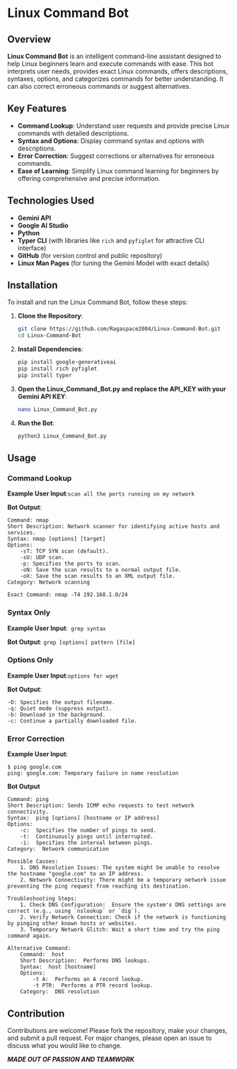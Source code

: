 # Linux Command Bot

## Overview

**Linux Command Bot** is an intelligent command-line assistant designed to help Linux beginners learn and execute commands with ease. This bot interprets user needs, provides exact Linux commands, offers descriptions, syntaxes, options, and categorizes commands for better understanding. It can also correct erroneous commands or suggest alternatives.

## Key Features

- **Command Lookup**: Understand user requests and provide precise Linux commands with detailed descriptions.
- **Syntax and Options**: Display command syntax and options with descriptions.
- **Error Correction**: Suggest corrections or alternatives for erroneous commands.
- **Ease of Learning**: Simplify Linux command learning for beginners by offering comprehensive and precise information.

## Technologies Used

- **Gemini API**
- **Google AI Studio**
- **Python** 
- **Typer CLI** (with libraries like `rich` and `pyfiglet` for attractive CLI interface)
- **GitHub** (for version control and public repository)
- **Linux Man Pages** (for tuning the Gemini Model with exact details)

## Installation

To install and run the Linux Command Bot, follow these steps:

1. **Clone the Repository**:
    ```bash
    git clone https://github.com/Ragaspace2004/Linux-Command-Bot.git
    cd Linux-Command-Bot
    ```

2. **Install Dependencies**:
    ```bash
    pip install google-generativeai
    pip install rich pyfiglet
    pip install typer
    ```
3. **Open the Linux_Command_Bot.py and replace the API_KEY with your Gemini API KEY**:
    ```bash
    nano Linux_Command_Bot.py
    ```

4. **Run the Bot**:
    ```bash
    python3 Linux_Command_Bot.py
    ```

## Usage

### Command Lookup

**Example User Input**:```scan all the ports running on my network```

**Bot Output**:
```
Command: nmap
Short Description: Network scanner for identifying active hosts and services.
Syntax: nmap [options] [target]
Options:
    -sT: TCP SYN scan (default).
    -sU: UDP scan.
    -p: Specifies the ports to scan.
    -oN: Save the scan results to a normal output file.
    -oX: Save the scan results to an XML output file.
Category: Network scanning

Exact Command: nmap -T4 192.168.1.0/24
```

### Syntax Only

**Example User Input**:``` grep syntax```

**Bot Output**: ```grep [options] pattern [file] ```

### Options Only

**Example User Input**:```options for wget```

**Bot Output**:
```
-O: Specifies the output filename.
-q: Quiet mode (suppress output).
-b: Download in the background.
-c: Continue a partially downloaded file.
```

### Error Correction

**Example User Input**:
```
$ ping google.com    
ping: google.com: Temporary failure in name resolution
```
                                                          
**Bot Output**
```
Command: ping
Short Description: Sends ICMP echo requests to test network connectivity.
Syntax:  ping [options] [hostname or IP address]
Options:
    -c:  Specifies the number of pings to send.
    -t:  Continuously pings until interrupted.
    -i:  Specifies the interval between pings.
Category:  Network communication

Possible Causes:
    1. DNS Resolution Issues: The system might be unable to resolve the hostname "google.com" to an IP address.
    2. Network Connectivity: There might be a temporary network issue preventing the ping request from reaching its destination.

Troubleshooting Steps:
    1. Check DNS Configuration:  Ensure the system's DNS settings are correct (e.g., using `nslookup` or `dig`).
    2. Verify Network Connection: Check if the network is functioning by pinging other known hosts or websites.
    3. Temporary Network Glitch: Wait a short time and try the ping command again.

Alternative Command:
    Command:  host
    Short Description:  Performs DNS lookups.
    Syntax:  host [hostname]
    Options:
        -t A:  Performs an A record lookup.
        -t PTR:  Performs a PTR record lookup.
    Category:  DNS resolution
```
## Contribution

Contributions are welcome! Please fork the repository, make your changes, and submit a pull request. For major changes, please open an issue to discuss what you would like to change.

***MADE OUT OF PASSION AND TEAMWORK***
